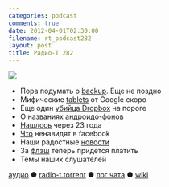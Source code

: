 ```yaml
---
categories: podcast
comments: true
date: 2012-04-01T02:30:00
filename: rt_podcast282
layout: post
title: Радио-Т 282
---
```


![](https://radio-t.com/images/radio-t/rt282.jpg)


- Пора подумать о [backup](http://gigaom.com/cloud/seriously-now-people-back-your-stuff-up/). Еще не поздно
- Мифические [tablets](http://online.wsj.com/article/SB10001424052702303404704577312043639469540.html) от Google скоро
- Еще один [убийца Dropbox](http://arstechnica.com/gadgets/news/2012/03/google-drive-leaked-screenshots-show-up-to-5gb-free-storage.ars) на пороге
- О названиях [андроидо-фонов](http://techcrunch.com/2012/03/26/condom-or-android-handset-name/)
- [Нашлось](http://www.geek.com/articles/games/prince-of-persia-creator-finds-lost-source-code-23-years-later-20120329/) через 23 года
- [Что](http://thenextweb.com/facebook/2012/03/29/instagram-photos-are-the-most-annoying-facebook-photo-trend-and-could-get-you-unfriend) ненавидят в facebook
- Наши радостные [новости](http://habrahabr.ru/post/141016/)
- За [флэш](http://news.cnet.com/8301-30685_3-57405606-264/adobe-to-charge-flash-coders-to-use-premium-features/) теперь придется платить
- Темы наших слушателей

[аудио](http://cdn.radio-t.com/rt_podcast282.mp3) ● [radio-t.torrent](http://cdn.radio-t.com/torrents/rt_podcast282.mp3.torrent) ● [лог чата](http://chat.radio-t.com/logs/radio-t-282.html) ● [wiki](http://wiki.radio-t.com/%D0%92%D1%8B%D0%BF%D1%83%D1%81%D0%BA_282)<audio src="http://cdn.radio-t.com/rt_podcast282.mp3" preload="none"></audio>
